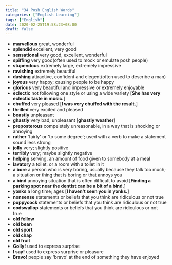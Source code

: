 ```yaml
---
title: "34 Posh English Words"
categories: ["English Learning"]
tags: ["English"]
date: 2020-02-25T19:58:23+08:00
draft: false
---
```


+ **marvellous** great, wonderful
+ **splendid** excellent, very good
+ **sensational** very good, excellent, wonderful
+ **spiffing** very good(often used to mock or emulate posh people)
+ **stupendous** extremely large, extremely impressive
+ **ravishing** extremely beautiful
+ **dashing** attractive, confident and elegent(often used to describe a man)
+ **joyous** very happy; causing people to be happy
+ **glorious** very beautiful and impressive or extremely enjoyable
+ **eclectic** not following one style or using a wide variety [**She has very eclectic taste in music.**]
+ **chuffed** very pleased [**I was very chuffed with the result.**]
+ **thrilled** very excited and pleased
+ **beastly** unpleasant
+ **ghastly** very bad, unpleasant [**ghastly weather**]
+ **preposterous** compeletely unreasonable, in a way that is shocking or annoying
+ **rather** 'fairly' or 'to some degree'; used with a verb to make a statement sound less strong
+ **jolly** very; slightly positive
+ **terribly** very; maybe slightly negative
+ **helping** serving, an amount of food given to somebody at a meal
+ **lavatory** a toilet, or a room with a toilet in it
+ **a bore** a person who is very boring, usually because they talk too much; a situation or thing that is boring or that annoys you
+ **a bind** annoying situation that is often difficult to avoid [**Finding a parking spot near the dentist can be a bit of a bind.**]
+ **yonks** a long time; ages [**I haven't seen you in yonks.**]
+ **nonsense** statements or beliefs that you think are ridiculous or not true
+ **poppycock** statements or beliefs that you think are ridiculous or not true
+ **codswallop** statements or beliefs that you think are ridiculous or not true
+ **old fellow**
+ **old bean**
+ **old sport**
+ **old chap**
+ **old fruit**
+ **Golly!** used to express surprise
+ **I say!** used to express surprise or pleasure
+ **Bravo!** people say 'bravo' at the end of something they have enjoyed
